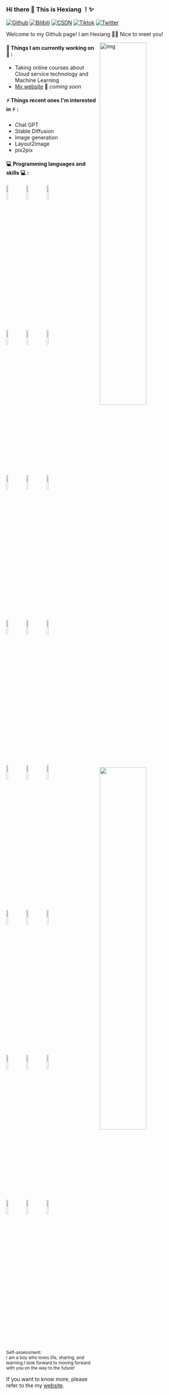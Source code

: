 ### Hi there 👋 This is Hexiang ！✨ 

[![Github](https://img.shields.io/badge/-Github-000?style=flat&logo=Github&logoColor=white)](https://github.com/hexiang10)
[![Bilibili](https://img.shields.io/badge/-Bilibili-blue?style=flat&logo=Bilibili&logoColor=pink)](https://space.bilibili.com/495642569)
[![CSDN](https://img.shields.io/badge/-CSDN-c14438?style=flat&logo=Coil&logoColor=white)](https://blog.csdn.net/HXBest)
[![Tiktok](https://img.shields.io/badge/-Tiktok-000?style=flat&logo=Tiktok&logoColor=white)](https://img-blog.csdnimg.cn/171ec1f211204eac90ec6646a113cd85.jpeg)
[![Twitter](https://img.shields.io/badge/-Twitter-white?style=flat&logo=Twitter&logoColor=blue)](https://twitter.com/Xiang_He_)

Welcome to my Github page! I am Hexiang 🙋‍♂️ Nice to meet you! 

<img align="right" alt="img" src="https://img-blog.csdnimg.cn/5c63dc7bafd64824ac45bfe3d86d026e.png" width="50%" height="auto" />

#### 🌱 Things I am currently working on 🌱 : 

- Taking online courses about Cloud service technology and Machine Learning 
- [My website](https://github.com/hexiang10) 🚀 *coming soon*


#### ⚡ Things recent ones I'm interested in ⚡ : 

- Chat GPT
- Stable Diffusion
- Image generation
- Layout2image
- pix2pix

#### :computer: Programming languages and skills :computer: : 

<p>
<img width="50%" align="right" src="https://github-readme-stats.vercel.app/api?username=hexiang10&hide_title=false&hide_border=true&show_icons=true&include_all_commits=true&locale=en" />
<img width="50%" align="right" src="https://github-readme-stats.vercel.app/api/top-langs/?username=hexiang10&hide_title=true&hide_border=true&layout=compact&local=en" />
<code><img width="10%" src="https://www.vectorlogo.zone/logos/java/java-horizontal.svg"></code>
<code><img width="10%" src="https://www.vectorlogo.zone/logos/cmake/cmake-ar21.svg"></code>
<code><img width="10%" src="https://www.vectorlogo.zone/logos/python/python-horizontal.svg"></code>
<br />
<code><img width="10%" src="https://www.vectorlogo.zone/logos/springio/springio-ar21.svg"></code>
<code><img width="10%" src="https://www.vectorlogo.zone/logos/alibabacloud/alibabacloud-ar21.svg"></code>
<code><img width="10%" src="https://www.vectorlogo.zone/logos/mysql/mysql-ar21.svg"></code>
<br />
<code><img width="10%" src="https://www.vectorlogo.zone/logos/redis/redis-ar21.svg"></code>
<code><img width="10%" src="https://www.vectorlogo.zone/logos/mongodb/mongodb-ar21.svg"></code>
<code><img width="10%" src="https://www.vectorlogo.zone/logos/elastic/elastic-ar21.svg"></code>
<br />
<code><img width="10%" src="https://www.vectorlogo.zone/logos/rabbitmq/rabbitmq-ar21.svg"></code>
<code><img width="10%" src="https://www.vectorlogo.zone/logos/minioio/minioio-ar21.svg"></code>
<code><img width="10%" src="https://www.vectorlogo.zone/logos/nginx/nginx-ar21.svg"></code>
<br />
<code><img width="10%" src="https://www.vectorlogo.zone/logos/git-scm/git-scm-ar21.svg"></code>
<code><img width="10%" src="https://raw.githubusercontent.com/gilbarbara/logos/1f372be75689d73cae89b6de808149b606b879e1/logos/maven.svg"></code>
<code><img width="10%" src="https://www.vectorlogo.zone/logos/jenkins/jenkins-ar21.svg"></code>
<br />
<code><img width="10%" src="https://www.vectorlogo.zone/logos/linuxfoundation/linuxfoundation-ar21.svg"></code>
<code><img width="10%" src="https://www.vectorlogo.zone/logos/centos/centos-ar21.svg"></code>
<code><img width="10%" src="https://www.vectorlogo.zone/logos/docker/docker-ar21.svg"></code>
<br />
<code><img width="10%" src="https://www.vectorlogo.zone/logos/vuejs/vuejs-ar21.svg"></code>
<code><img width="10%" src="https://www.vectorlogo.zone/logos/js_webpack/js_webpack-ar21.svg"></code>
<code><img width="10%" src="https://www.vectorlogo.zone/logos/nodejs/nodejs-ar21.svg"></code>
<br />
<code><img width="10%" src="https://www.vectorlogo.zone/logos/jetbrains/jetbrains-ar21.svg"></code>
<code><img width="10%" src="https://www.vectorlogo.zone/logos/eclipse/eclipse-ar21.svg"></code>
<code><img width="10%" src="https://www.vectorlogo.zone/logos/visualstudio_code/visualstudio_code-ar21.svg"></code>
</p>

<sub>Self-assessment: <br/>I am a boy who loves life, sharing, and learning.I look forward to moving forward with you on the way to the future!</sub>

If you want to know more, please refer to the my [website](https://github.com/hexiang10).

